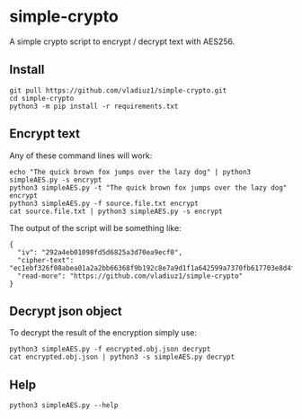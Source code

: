 # simple-crypto

A simple crypto script to encrypt / decrypt text with AES256.

## Install

```
git pull https://github.com/vladiuz1/simple-crypto.git
cd simple-crypto
python3 -m pip install -r requirements.txt
```

## Encrypt text

Any of these command lines will work:

```
echo "The quick brown fox jumps over the lazy dog" | python3 simpleAES.py -s encrypt
python3 simpleAES.py -t "The quick brown fox jumps over the lazy dog" encrypt
python3 simpleAES.py -f source.file.txt encrypt
cat source.file.txt | python3 simpleAES.py -s encrypt
```

The output of the script will be something like:

```
{
  "iv": "292a4eb01098fd5d6825a3d70ea9ecf0",
  "cipher-text": "ec1ebf326f08abea01a2a2bb66368f9b192c8e7a9d1f1a642599a7370fb617703e8d4f9b3cda34bb4825565a288849db968aaf9260eaf9c5fdc51deadc9a82bc",
  "read-more": "https://github.com/vladiuz1/simple-crypto"
}
```

## Decrypt json object

To decrypt the result of the encryption simply use:

```
python3 simpleAES.py -f encrypted.obj.json decrypt
cat encrypted.obj.json | python3 -s simpleAES.py decrypt
```

## Help

```
python3 simpleAES.py --help
```
